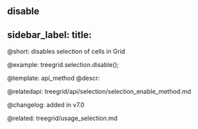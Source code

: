 disable
---
sidebar_label: 
title: 
---          

@short: disables selection of cells in Grid





@example:
treegrid.selection.disable();

@template: api_method
@descr:

@relatedapi: 
treegrid/api/selection/selection_enable_method.md


@changelog:
added in v7.0

@related: treegrid/usage_selection.md

